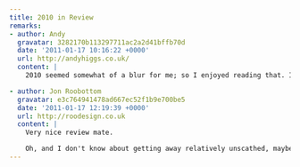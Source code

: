 ```yaml
---
title: 2010 in Review
remarks:
- author: Andy
  gravatar: 3282170b113297711ac2a2d41bffb70d
  date: '2011-01-17 10:16:22 +0000'
  url: http://andyhiggs.co.uk/
  content: |
    2010 seemed somewhat of a blur for me; so I enjoyed reading that. I also had forgot about your F1 prediction tweet until now; just sticking your flag in the bragging rights I see... ;)

- author: Jon Roobottom
  gravatar: e3c764941478ad667ec52f1b9e700be5
  date: '2011-01-17 12:19:39 +0000'
  url: http://roodesign.co.uk
  content: |
    Very nice review mate.

    Oh, and I don't know about getting away relatively unscathed, maybe you've blocked out the tying up and de-bagging around the bonfire.
---
```

